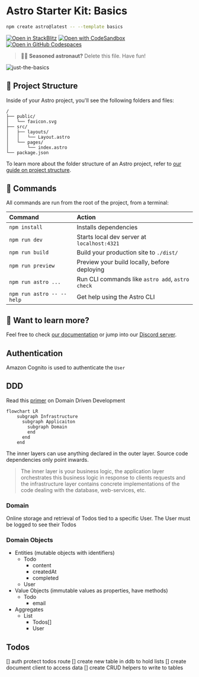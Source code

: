 # Astro Starter Kit: Basics

```sh
npm create astro@latest -- --template basics
```

[![Open in StackBlitz](https://developer.stackblitz.com/img/open_in_stackblitz.svg)](https://stackblitz.com/github/withastro/astro/tree/latest/examples/basics)
[![Open with CodeSandbox](https://assets.codesandbox.io/github/button-edit-lime.svg)](https://codesandbox.io/p/sandbox/github/withastro/astro/tree/latest/examples/basics)
[![Open in GitHub Codespaces](https://github.com/codespaces/badge.svg)](https://codespaces.new/withastro/astro?devcontainer_path=.devcontainer/basics/devcontainer.json)

> 🧑‍🚀 **Seasoned astronaut?** Delete this file. Have fun!

![just-the-basics](https://github.com/withastro/astro/assets/2244813/a0a5533c-a856-4198-8470-2d67b1d7c554)

## 🚀 Project Structure

Inside of your Astro project, you'll see the following folders and files:

```text
/
├── public/
│   └── favicon.svg
├── src/
│   ├── layouts/
│   │   └── Layout.astro
│   └── pages/
│       └── index.astro
└── package.json
```

To learn more about the folder structure of an Astro project, refer to [our guide on project structure](https://docs.astro.build/en/basics/project-structure/).

## 🧞 Commands

All commands are run from the root of the project, from a terminal:

| Command                   | Action                                           |
| :------------------------ | :----------------------------------------------- |
| `npm install`             | Installs dependencies                            |
| `npm run dev`             | Starts local dev server at `localhost:4321`      |
| `npm run build`           | Build your production site to `./dist/`          |
| `npm run preview`         | Preview your build locally, before deploying     |
| `npm run astro ...`       | Run CLI commands like `astro add`, `astro check` |
| `npm run astro -- --help` | Get help using the Astro CLI                     |

## 👀 Want to learn more?

Feel free to check [our documentation](https://docs.astro.build) or jump into our [Discord server](https://astro.build/chat).

## Authentication

Amazon Cognito is used to authenticate the `User`

## DDD
Read this [primer](https://medium.com/spotlight-on-javascript/domain-driven-design-for-javascript-developers-9fc3f681931a) on Domain Driven Development

```mermaid
flowchart LR
    subgraph Infrastructure
      subgraph Applicaiton
        subgraph Domain
        end
      end
    end
```

The inner layers can use anything declared in the outer layer. 
Source code dependencies only point inwards.

> The inner layer is your business logic, the application layer orchestrates this business logic in response to clients requests and the infrastructure layer contains concrete implementations of the code dealing with the database, web-services, etc.
> 
### Domain

Online storage and retrieval of Todos tied to a specific User. The User must be logged to see their Todos

### Domain Objects

- Entities (mutable objects with identifiers)
  - Todo
    - content
    - createdAt
    - completed
  - User
- Value Objects (immutable values as properties, have methods)
  - Todo
    - email
- Aggregates
  - List
    - Todos[]
    - User
  
## Todos
[] auth protect todos route
[] create new table in ddb to hold lists
[] create document client to access data
[] create CRUD helpers to write to tables





